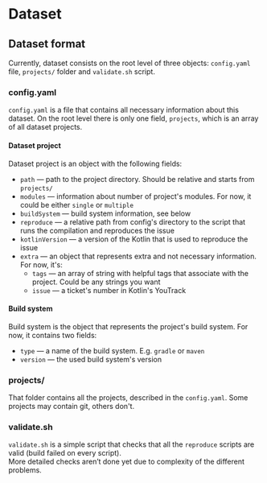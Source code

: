 # Dataset

## Dataset format

Currently, dataset consists on the root level of three objects: `config.yaml` file, `projects/` folder and `validate.sh`
script.

### config.yaml

`config.yaml` is a file that contains all necessary information about this dataset.
On the root level there is only one field, `projects`, which is an array of all dataset projects.

#### Dataset project

Dataset project is an object with the following fields:

- `path` — path to the project directory. Should be relative and starts from `projects/`
- `modules` — information about number of project's modules. For now, it could be either `single` or `multiple`
- `buildSystem` — build system information, see below
- `reproduce` — a relative path from config's directory to the script that runs the compilation and reproduces the issue
- `kotlinVersion` — a version of the Kotlin that is used to reproduce the issue
- `extra` — an object that represents extra and not necessary information. For now, it's:
    - `tags` — an array of string with helpful tags that associate with the project. Could be any strings you want
    - `issue` — a ticket's number in Kotlin's YouTrack

#### Build system

Build system is the object that represents the project's build system. For now, it contains two fields:

- `type` — a name of the build system. E.g. `gradle` or `maven`
- `version` — the used build system's version

### projects/

That folder contains all the projects, described in the `config.yaml`. Some projects may contain git, others don't.

### validate.sh

`validate.sh` is a simple script that checks that all the `reproduce` scripts are valid (build failed on every
script).  
More detailed checks aren’t done yet due to complexity of the different problems. 